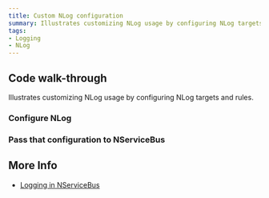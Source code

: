 ```yaml
---
title: Custom NLog configuration
summary: Illustrates customizing NLog usage by configuring NLog targets and rules.
tags:
- Logging
- NLog
---
```


## Code walk-through

Illustrates customizing NLog usage by configuring NLog targets and rules.

### Configure NLog

<!-- import ConfigureNLog -->

### Pass that configuration to NServiceBus

<!-- import UseConfig -->

## More Info

 * [Logging in NServiceBus](/nservicebus/logging/)